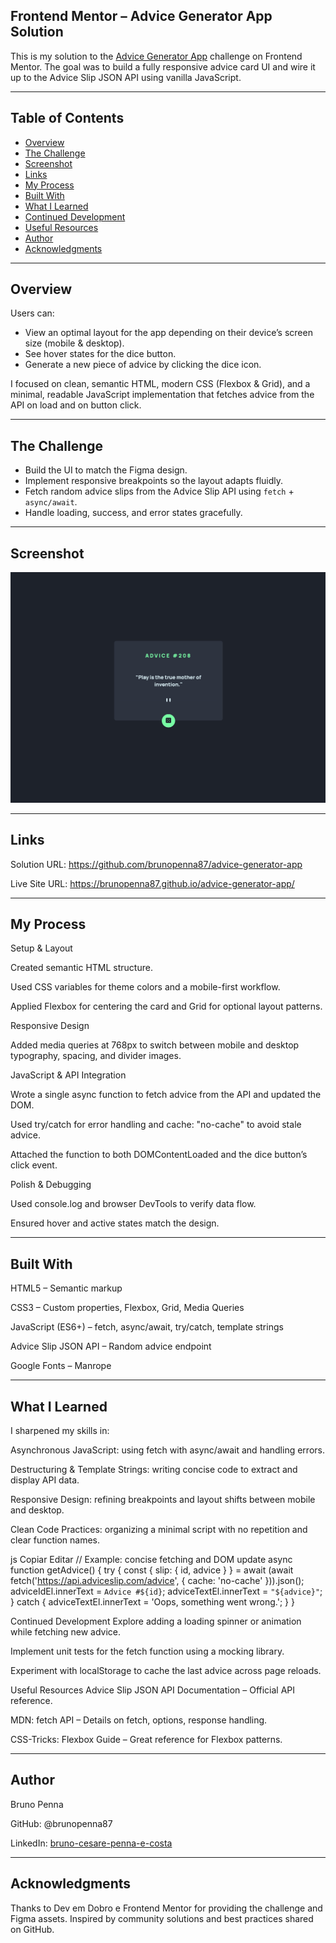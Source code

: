 ## Frontend Mentor – Advice Generator App Solution

This is my solution to the [Advice Generator App](https://www.frontendmentor.io/challenges/advice-generator-app-QdUG-13db) challenge on Frontend Mentor. The goal was to build a fully responsive advice card UI and wire it up to the Advice Slip JSON API using vanilla JavaScript.

---

## Table of Contents

- [Overview](#overview)
- [The Challenge](#the-challenge)
- [Screenshot](#screenshot)
- [Links](#links)
- [My Process](#my-process)
- [Built With](#built-with)
- [What I Learned](#what-i-learned)
- [Continued Development](#continued-development)
- [Useful Resources](#useful-resources)
- [Author](#author)
- [Acknowledgments](#acknowledgments)

---

## Overview

Users can:

- View an optimal layout for the app depending on their device’s screen size (mobile & desktop).  
- See hover states for the dice button.  
- Generate a new piece of advice by clicking the dice icon.  

I focused on clean, semantic HTML, modern CSS (Flexbox & Grid), and a minimal, readable JavaScript implementation that fetches advice from the API on load and on button click.

---

## The Challenge

- Build the UI to match the Figma design.  
- Implement responsive breakpoints so the layout adapts fluidly.  
- Fetch random advice slips from the Advice Slip API using `fetch` + `async/await`.  
- Handle loading, success, and error states gracefully.  

---

## Screenshot

![Advice Generator App Screenshot](screenshots/advice-generator-screenshot.png)

---

## Links
Solution URL: https://github.com/brunopenna87/advice-generator-app

Live Site URL: https://brunopenna87.github.io/advice-generator-app/

---

## My Process

Setup & Layout

Created semantic HTML structure.

Used CSS variables for theme colors and a mobile-first workflow.

Applied Flexbox for centering the card and Grid for optional layout patterns.

Responsive Design

Added media queries at 768px to switch between mobile and desktop typography, spacing, and divider images.

JavaScript & API Integration

Wrote a single async function to fetch advice from the API and updated the DOM.

Used try/catch for error handling and cache: "no-cache" to avoid stale advice.

Attached the function to both DOMContentLoaded and the dice button’s click event.

Polish & Debugging

Used console.log and browser DevTools to verify data flow.

Ensured hover and active states match the design.

---

## Built With

HTML5 – Semantic markup

CSS3 – Custom properties, Flexbox, Grid, Media Queries

JavaScript (ES6+) – fetch, async/await, try/catch, template strings

Advice Slip JSON API – Random advice endpoint

Google Fonts – Manrope

---

## What I Learned

I sharpened my skills in:

Asynchronous JavaScript: using fetch with async/await and handling errors.

Destructuring & Template Strings: writing concise code to extract and display API data.

Responsive Design: refining breakpoints and layout shifts between mobile and desktop.

Clean Code Practices: organizing a minimal script with no repetition and clear function names.

js
Copiar
Editar
// Example: concise fetching and DOM update
async function getAdvice() {
  try {
    const { slip: { id, advice } } = await (await fetch('https://api.adviceslip.com/advice', { cache: 'no-cache' })).json();
    adviceIdEl.innerText = `Advice #${id}`;
    adviceTextEl.innerText = `"${advice}"`;
  } catch {
    adviceTextEl.innerText = 'Oops, something went wrong.';
  }
}

Continued Development
Explore adding a loading spinner or animation while fetching new advice.

Implement unit tests for the fetch function using a mocking library.

Experiment with localStorage to cache the last advice across page reloads.

Useful Resources
Advice Slip JSON API Documentation – Official API reference.

MDN: fetch API – Details on fetch, options, response handling.

CSS-Tricks: Flexbox Guide – Great reference for Flexbox patterns.

---

## Author

Bruno Penna

GitHub: @brunopenna87

LinkedIn: [bruno-cesare-penna-e-costa](https://www.linkedin.com/in/bruno-cesare-penna-e-costa-77951a6a/)

---

## Acknowledgments

Thanks to Dev em Dobro e Frontend Mentor for providing the challenge and Figma assets.
Inspired by community solutions and best practices shared on GitHub.
